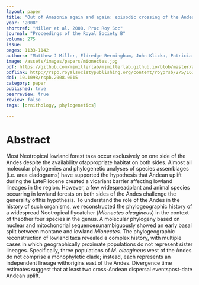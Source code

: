 ```yaml
---
layout: paper
title: "Out of Amazonia again and again: episodic crossing of the Andes promotes diversification in a lowland forest flycatcher"
year: "2008"
shortref: "Miller et al. 2008. Proc Roy Soc"
journal: "Proceedings of the Royal Society B"
volume: 275
issue:
pages: 1133-1142
authors: "Matthew J Miller, Eldredge Bermingham, John Klicka, Patricia Escalante, Fabio S Raposo do Amaral, Jason T Weir, Kevin Winker"
image: /assets/images/papers/mionectes.jpg
pdf: https://github.com/mjmillerlab/mjmillerlab.github.io/blob/master/assets/pdfs/2008miller.pdf
pdflink: http://rspb.royalsocietypublishing.org/content/royprsb/275/1639/1133.full.pdf
doi: 10.1098/rspb.2008.0015
category: paper
published: true
peerreview: true
review: false
tags: [ornithology, phylogenetics]

---
```


# Abstract

Most Neotropical lowland forest taxa occur exclusively on one side of the Andes despite the availability ofappropriate habitat on both sides. Almost all molecular phylogenies and phylogenetic analyses of species assemblages (i.e. area cladograms) have supported the hypothesis that Andean uplift during the LatePliocene created a vicariant barrier affecting lowland lineages in the region. However, a few widespreadplant and animal species occurring in lowland forests on both sides of the Andes challenge the generality ofthis hypothesis. To understand the role of the Andes in the history of such organisms, we reconstructed the phylogeographic history of a widespread Neotropical flycatcher (*Mionectes oleagineus*) in the context of theother four species in the genus. A molecular phylogeny based on nuclear and mitochondrial sequencesunambiguously showed an early basal split between montane and lowland *Mionectes*. The phylogeographic reconstruction of lowland taxa revealed a complex history, with multiple cases in which geographically proximate populations do not represent sister lineages. Specifically, three populations of *M. oleagineus* west of the Andes do not comprise a monophyletic clade; instead, each represents an independent lineage withorigins east of the Andes. Divergence time estimates suggest that at least two cross-Andean dispersal eventspost-date Andean uplift.
